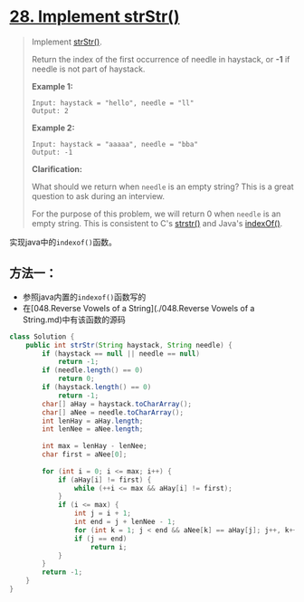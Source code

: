 # [28. Implement strStr()][1]

> Implement [strStr()](http://www.cplusplus.com/reference/cstring/strstr/).
>
> Return the index of the first occurrence of needle in haystack, or **-1** if needle is not part of haystack.
>
> **Example 1:**
>
> ```
> Input: haystack = "hello", needle = "ll"
> Output: 2
> ```
>
> **Example 2:**
>
> ```
> Input: haystack = "aaaaa", needle = "bba"
> Output: -1
> ```
>
> **Clarification:**
>
> What should we return when `needle` is an empty string? This is a great question to ask during an interview.
>
> For the purpose of this problem, we will return 0 when `needle` is an empty string. This is consistent to C's [strstr()](http://www.cplusplus.com/reference/cstring/strstr/) and Java's [indexOf()](https://docs.oracle.com/javase/7/docs/api/java/lang/String.html#indexOf(java.lang.String)).



实现java中的`indexof()`函数。





## 方法一：

* 参照java内置的`indexof()`函数写的
* 在[048.Reverse Vowels of a String](./048.Reverse Vowels of a String.md)中有该函数的源码



```java
class Solution {
    public int strStr(String haystack, String needle) {
        if (haystack == null || needle == null)
            return -1;
        if (needle.length() == 0)
            return 0;
        if (haystack.length() == 0)
            return -1;
        char[] aHay = haystack.toCharArray();
        char[] aNee = needle.toCharArray();
        int lenHay = aHay.length;
        int lenNee = aNee.length;
        
        int max = lenHay - lenNee;
        char first = aNee[0];
        
        for (int i = 0; i <= max; i++) {
            if (aHay[i] != first) {
                while (++i <= max && aHay[i] != first);
            }
            if (i <= max) {
                int j = i + 1;
                int end = j + lenNee - 1;
                for (int k = 1; j < end && aNee[k] == aHay[j]; j++, k++);
                if (j == end)
                    return i;
            }
        }
        return -1;
    }
}
```











[1]: https://leetcode.com/problems/implement-strstr/
